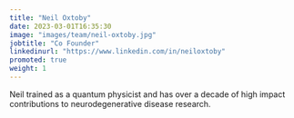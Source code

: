 ```yaml
---
title: "Neil Oxtoby"
date: 2023-03-01T16:35:30
image: "images/team/neil-oxtoby.jpg"
jobtitle: "Co Founder"
linkedinurl: "https://www.linkedin.com/in/neiloxtoby"
promoted: true
weight: 1
---
```


Neil trained as a quantum physicist and has over a decade of high impact contributions to neurodegenerative disease research.
